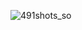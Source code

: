 ![491shots_so](https://github.com/SoyElMadro/typing-game/assets/116760802/cb59001f-fde1-43ca-8795-53cf094ffb56)

